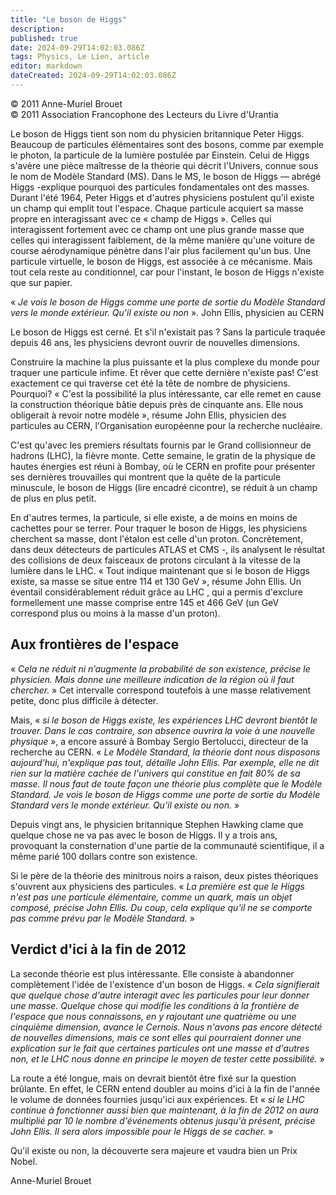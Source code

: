 ```yaml
---
title: "Le boson de Higgs"
description: 
published: true
date: 2024-09-29T14:02:03.086Z
tags: Physics, Le Lien, article
editor: markdown
dateCreated: 2024-09-29T14:02:03.086Z
---
```


<p class="v-card v-sheet theme--light grey lighten-3 px-2">© 2011 Anne-Muriel Brouet<br>© 2011 Association Francophone des Lecteurs du Livre d'Urantia</p>

Le boson de Higgs tient son nom du physicien britannique Peter Higgs. Beaucoup de particules élémentaires sont des bosons, comme par exemple le photon, la particule de la lumière postulée par Einstein. Celui de Higgs s'avère une pièce maîtresse de la théorie qui décrit l'Univers, connue sous le nom de Modèle Standard (MS). Dans le MS, le boson de Higgs — abrégé Higgs -explique pourquoi des particules fondamentales ont des masses. Durant l'été 1964, Peter Higgs et d'autres physiciens postulent qu'il existe un champ qui emplit tout l'espace. Chaque particule acquiert sa masse propre en interagissant avec ce « champ de Higgs ». Celles qui interagissent fortement avec ce champ ont une plus grande masse que celles qui interagissent faiblement, de la même manière qu'une voiture de course aérodynamique pénètre dans l'air plus facilement qu'un bus. Une particule virtuelle, le boson de Higgs, est associée à ce mécanisme. Mais tout cela reste au conditionnel, car pour l'instant, le boson de Higgs n'existe que sur papier.

« _Je vois le boson de Higgs comme une porte de sortie du Modèle Standard vers le monde extérieur. Qu'il existe ou non_ ». John Ellis, physicien au CERN

Le boson de Higgs est cerné. Et s'il n'existait pas ? Sans la particule traquée depuis 46 ans, les physiciens devront ouvrir de nouvelles dimensions.

Construire la machine la plus puissante et la plus complexe du monde pour traquer une particule infime. Et rêver que cette dernière n'existe pas! C'est exactement ce qui traverse cet été la tête de nombre de physiciens. Pourquoi? « C'est la possibilité la plus intéressante, car elle remet en cause la construction théorique bâtie depuis près de cinquante ans. Elle nous obligerait à revoir notre modèle », résume John Ellis, physicien des particules au CERN, l'Organisation européenne pour la recherche nucléaire.

C'est qu'avec les premiers résultats fournis par le Grand collisionneur de hadrons (LHC), la fièvre monte. Cette semaine, le gratin de la physique de hautes énergies est réuni à Bombay, où le CERN en profite pour présenter ses dernières trouvailles qui montrent que la quête de la particule minuscule, le boson de Higgs (lire encadré cicontre), se réduit à un champ de plus en plus petit.

En d'autres termes, la particule, si elle existe, a de moins en moins de cachettes pour se terrer. Pour traquer le boson de Higgs, les physiciens cherchent sa masse, dont l'étalon est celle d'un proton. Concrètement, dans deux détecteurs de particules ATLAS et CMS -, ils analysent le résultat des collisions de deux faisceaux de protons circulant à la vitesse de la lumière dans le LHC. « Tout indique maintenant que si le boson de Higgs existe, sa masse se situe entre 114 et 130 GeV », résume John Ellis. Un éventail considérablement réduit grâce au LHC , qui a permis d'exclure formellement une masse comprise entre 145 et 466 GeV (un GeV correspond plus ou moins à la masse d'un proton).

## Aux frontières de l'espace

« _Cela ne réduit ni n’augmente la probabilité de son existence, précise le physicien. Mais donne une meilleure indication de la région où il faut chercher._ » Cet intervalle correspond toutefois à une masse relativement petite, donc plus difficile à détecter.

Mais, « _si le boson de Higgs existe, les expériences LHC devront bientôt le trouver. Dans le cas contraire, son absence ouvrira la voie à une nouvelle physique_ », a encore assuré à Bombay Sergio Bertolucci, directeur de la recherche au CERN. « _Le Modèle Standard, la théorie dont nous disposons aujourd'hui, n'explique pas tout, détaille John Ellis. Par exemple, elle ne dit rien sur la matière cachée de l'univers qui constitue en fait 80% de sa masse. Il nous faut de toute façon une théorie plus complète que le Modèle Standard. Je vois le boson de Higgs comme une porte de sortie du Modèle Standard vers le monde extérieur. Qu'il existe ou non._ »

Depuis vingt ans, le physicien britannique Stephen Hawking clame que quelque chose ne va pas avec le boson de Higgs. Il y a trois ans, provoquant la consternation d'une partie de la communauté scientifique, il a même parié 100 dollars contre son existence.

Si le père de la théorie des minitrous noirs a raison, deux pistes théoriques s'ouvrent aux physiciens des particules. « _La première est que le Higgs n'est pas une particule élémentaire, comme un quark, mais un objet composé, précise John Ellis. Du coup, cela explique qu'il ne se comporte pas comme prévu par le Modèle Standard._ »

## Verdict d'ici à la fin de 2012

La seconde théorie est plus intéressante. Elle consiste à abandonner complètement l'idée de l'existence d'un boson de Higgs. « _Cela signifierait que quelque chose d'autre interagit avec les particules pour leur donner une masse. Quelque chose qui modifie les conditions à la frontière de l'espace que nous connaissons, en y rajoutant une quatrième ou une cinquième dimension, avance le Cernois. Nous n'avons pas encore détecté de nouvelles dimensions, mais ce sont elles qui pourraient donner une explication sur le fait que certaines particules ont une masse et d'autres non, et le LHC nous donne en principe le moyen de tester cette possibilité._ »

La route a été longue, mais on devrait bientôt être fixé sur la question brûlante. En effet, le CERN entend doubler au moins d'ici à la fin de l'année le volume de données fournies jusqu'ici aux expériences. Et « _si le LHC continue à fonctionner aussi bien que maintenant, à la fin de 2012 on aura multiplié par 10 le nombre d'événements obtenus jusqu'à présent, précise John Ellis. Il sera alors impossible pour le Higgs de se cacher._ »

Qu'il existe ou non, la découverte sera majeure et vaudra bien un Prix Nobel.

Anne-Muriel Brouet